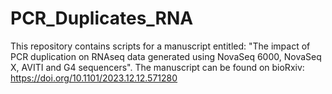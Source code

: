 # PCR_Duplicates_RNA

This repository contains scripts for a manuscript entitled: "The impact of PCR duplication on RNAseq data generated using NovaSeq 6000, 
NovaSeq X, AVITI and G4 sequencers". The manuscript can be found on bioRxiv: https://doi.org/10.1101/2023.12.12.571280
